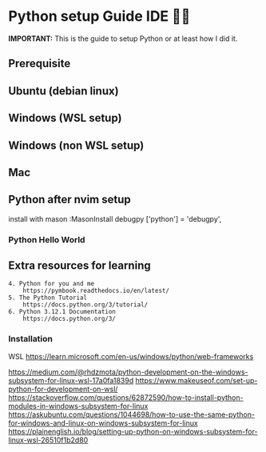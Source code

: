 # Python setup Guide IDE ✍🏼

**IMPORTANT:** This is the guide to setup Python or at least how I did it. 

## Prerequisite


## Ubuntu (debian linux)


## Windows (WSL setup)


## Windows (non WSL setup)


## Mac


## Python after nvim setup
install with mason :MasonInstall debugpy
	['python'] = 'debugpy',
### Python Hello World



## Extra resources for learning 
	4. Python for you and me
		https://pymbook.readthedocs.io/en/latest/
	5. The Python Tutorial
		https://docs.python.org/3/tutorial/
	6. Python 3.12.1 Documentation
		https://docs.python.org/3/


### Installation

WSL 
https://learn.microsoft.com/en-us/windows/python/web-frameworks

https://medium.com/@rhdzmota/python-development-on-the-windows-subsystem-for-linux-wsl-17a0fa1839d
https://www.makeuseof.com/set-up-python-for-development-on-wsl/
https://stackoverflow.com/questions/62872590/how-to-install-python-modules-in-windows-subsystem-for-linux
https://askubuntu.com/questions/1044698/how-to-use-the-same-python-for-windows-and-linux-on-windows-subsystem-for-linux
https://plainenglish.io/blog/setting-up-python-on-windows-subsystem-for-linux-wsl-26510f1b2d80
